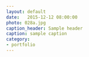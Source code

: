 ```yaml
---
layout: default
date:   2015-12-12 08:00:00
photo: 028a.jpg
caption_header: Sample header
caption: sample caption
category:
- portfolio
---
```

